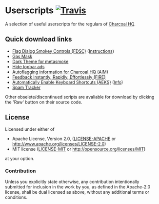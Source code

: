 # Userscripts [![Travis](https://img.shields.io/travis/Charcoal-SE/userscripts.svg)](https://travis-ci.org/Charcoal-SE/userscripts)

A selection of useful userscripts for the regulars of [Charcoal HQ](http://chat.stackexchange.com/rooms/11540/charcoal-hq).


## Quick download links

 - [Flag Dialog Smokey Controls (FDSC)](https://github.com/Charcoal-SE/Userscripts/raw/master/fdsc/fdsc.user.js) ([Instructions](https://github.com/Charcoal-SE/Userscripts/wiki/FDSC))
 - [Gas Mask](https://github.com/Charcoal-SE/Userscripts/raw/master/gas-mask-se/gas-mask-se.user.js)
 - [Dark Theme for metasmoke](https://github.com/Charcoal-SE/Userscripts/blob/master/ms-dark-theme/ms_dark_theme.user.js)
 - [Hide topbar ads](https://github.com/Charcoal-SE/Userscripts/raw/master/hideads/hideads.user.js)
 - [Autoflagging information for Charcoal HQ (AIM)](https://github.com/Charcoal-SE/Userscripts/raw/master/autoflagging/autoflagging.user.js)
 - [Feedback Instantly, Rapidly, Effortlessly (FIRE)](https://github.com/Charcoal-SE/Userscripts/raw/master/fire/fire.user.js)
 - [Automatically Enable Keyboard Shortcuts (AEKS)](https://github.com/Charcoal-SE/Userscripts/raw/master/aeks/aeks.user.js) ([Info](https://github.com/Charcoal-SE/userscripts/wiki/AEKS))
 - [Spam Tracker](https://github.com/Charcoal-SE/userscripts/blob/master/spamtracker/spamtracker.user.js)

Other obselete/discontinued scripts are avaliable for download by clicking the 'Raw' button on their source code.

## License

Licensed under either of

 * Apache License, Version 2.0, ([LICENSE-APACHE](LICENSE-APACHE) or http://www.apache.org/licenses/LICENSE-2.0)
 * MIT license ([LICENSE-MIT](LICENSE-MIT) or http://opensource.org/licenses/MIT)

at your option.

### Contribution

Unless you explicitly state otherwise, any contribution intentionally submitted
for inclusion in the work by you, as defined in the Apache-2.0 license, shall be dual licensed as above, without any
additional terms or conditions.
